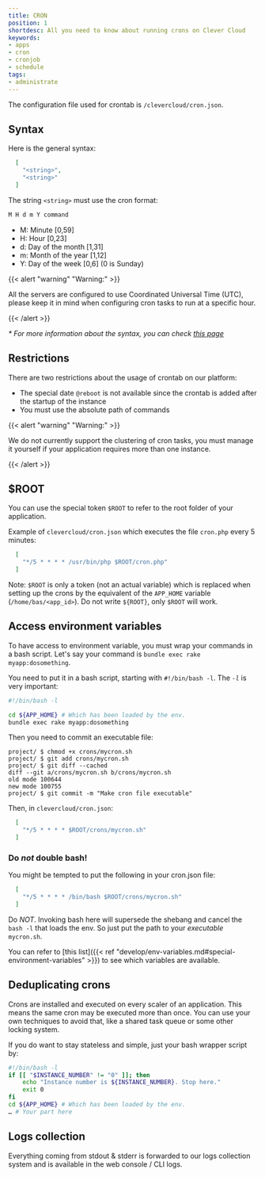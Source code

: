 ```yaml
---
title: CRON
position: 1
shortdesc: All you need to know about running crons on Clever Cloud
keywords:
- apps
- cron
- cronjob
- schedule
tags:
- administrate
---
```


The configuration file used for crontab is `/clevercloud/cron.json`.

## Syntax

Here is the general syntax:

```json
  [
    "<string>",
    "<string>"
  ]
```

The string `<string>` must use the cron format:

```javascript
M H d m Y command
```

 - M: Minute [0,59]
 - H: Hour [0,23]
 - d: Day of the month [1,31]
 - m: Month of the year [1,12]
 - Y: Day of the week [0,6] (0 is Sunday)

{{< alert "warning" "Warning:" >}}
  <p>All the servers are configured to use Coordinated Universal Time (UTC), please keep it in mind when configuring cron tasks to run at a specific hour.</p>
{{< /alert >}}

_* For more information about the syntax, you can check <a href="https://en.wikipedia.org/wiki/Cron">this page</a>_

## Restrictions

There are two restrictions about the usage of crontab on our platform:

* The special date `@reboot` is not available since the crontab is added after the startup of the instance
* You must use the absolute path of commands

{{< alert "warning" "Warning:" >}}
  <p>We do not currently support the clustering of cron tasks, you must manage it yourself if your application requires more than one instance.</p>
{{< /alert >}}

## $ROOT
You can use the special token `$ROOT` to refer to the root folder of your application.

Example of `clevercloud/cron.json` which executes the file `cron.php` every 5 minutes:

```json
  [
    "*/5 * * * * /usr/bin/php $ROOT/cron.php"
  ]
```

Note: `$ROOT` is only a token (not an actual variable) which is replaced when setting up the crons by the equivalent of the `APP_HOME` variable (`/home/bas/<app_id>`). Do not write `${ROOT}`, only `$ROOT` will work.

## Access environment variables

To have access to environment variable, you must wrap your commands in a bash script. Let's say
your command is `bundle exec rake myapp:dosomething`.

You need to put it in a bash script, starting with `#!/bin/bash -l`. The *`-l`* is very
important:

```bash
#!/bin/bash -l

cd ${APP_HOME} # Which has been loaded by the env.
bundle exec rake myapp:dosomething
```

Then you need to commit an executable file:

```
project/ $ chmod +x crons/mycron.sh
project/ $ git add crons/mycron.sh
project/ $ git diff --cached
diff --git a/crons/mycron.sh b/crons/mycron.sh
old mode 100644
new mode 100755
project/ $ git commit -m "Make cron file executable"
```

Then, in `clevercloud/cron.json`:

```json
  [
    "*/5 * * * * $ROOT/crons/mycron.sh"
  ]
```


### Do *not* double bash!

You might be tempted to put the following in your cron.json file:

```json
  [
    "*/5 * * * * /bin/bash $ROOT/crons/mycron.sh"
  ]
```

Do *NOT*. Invoking bash here will supersede the shebang and cancel the `bash -l` that
loads the env. So just put the path to your _executable_ `mycron.sh`.

You can refer to [this list]({{< ref "develop/env-variables.md#special-environment-variables" >}}) to see which variables are available.

## Deduplicating crons

Crons are installed and executed on every scaler of an application.
This means the same cron may be executed more than once.
You can use your own techniques to avoid that, like a shared task queue or some other
locking system.

If you do want to stay stateless and simple, just your bash wrapper
script by:

```bash
#!/bin/bash -l
if [[ "$INSTANCE_NUMBER" != "0" ]]; then
    echo "Instance number is ${INSTANCE_NUMBER}. Stop here."
    exit 0
fi
cd ${APP_HOME} # Which has been loaded by the env.
… # Your part here
```

## Logs collection

Everything coming from stdout & stderr is forwarded to our logs collection system and is available in the web console / CLI logs.
